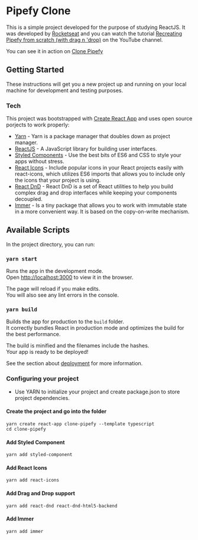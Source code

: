 # Pipefy Clone

This is a simple project developed for the purpose of studying ReactJS. It was developed by [Rocketseat](https://rocketseat.com.br) and you can watch the tutorial [
Recreating Pipefy from scratch (with drag n 'drop)](https://www.youtube.com/watch?v=awRtgpRsdTQ) on the YouTube channel.

You can see it in action on [Clone Pipefy](https://clonepipefy.netlify.app)

## Getting Started

These instructions will get you a new project up and running on your local machine for development and testing purposes.

### Tech

This project was bootstrapped with [Create React App](https://github.com/facebook/create-react-app) and uses open source porjects to work properly:

* [Yarn] - Yarn is a package manager that doubles down as project manager.
* [ReactJS] - A JavaScript library for building user interfaces.
* [Styled Components] - Use the best bits of ES6 and CSS to style your apps without stress.
* [React Icons] - Include popular icons in your React projects easily with react-icons, which utilizes ES6 imports that allows you to include only the icons that your project is using.
* [React DnD] - React DnD is a set of React utilities to help you build complex drag and drop interfaces while keeping your components decoupled.
* [Immer] - Is a tiny package that allows you to work with immutable state in a more convenient way. It is based on the copy-on-write mechanism.

## Available Scripts

In the project directory, you can run:

### `yarn start`

Runs the app in the development mode.<br />
Open [http://localhost:3000](http://localhost:3000) to view it in the browser.

The page will reload if you make edits.<br />
You will also see any lint errors in the console.

### `yarn build`

Builds the app for production to the `build` folder.<br />
It correctly bundles React in production mode and optimizes the build for the best performance.

The build is minified and the filenames include the hashes.<br />
Your app is ready to be deployed!

See the section about [deployment](https://facebook.github.io/create-react-app/docs/deployment) for more information.

### Configuring your project

- Use YARN to initialize your project and create package.json to store project dependencies.

#### Create the project and go into the folder
```
yarn create react-app clone-pipefy --template typescript
cd clone-pipefy
```

#### Add Styled Component
```
yarn add styled-component
```

#### Add React Icons
```
yarn add react-icons
```

#### Add Drag and Drop support
```
yarn add react-dnd react-dnd-html5-backend
```

#### Add Immer
```
yarn add immer
```

[yarn]:https://yarnpkg.com
[reactjs]:https://reactjs.org
[Styled Components]:https://styled-components.com
[React Icons]: https://react-icons.github.io
[React DnD]: https://react-dnd.github.io/react-dnd
[Immer]: https://immerjs.github.io/immer/docs/introduction

